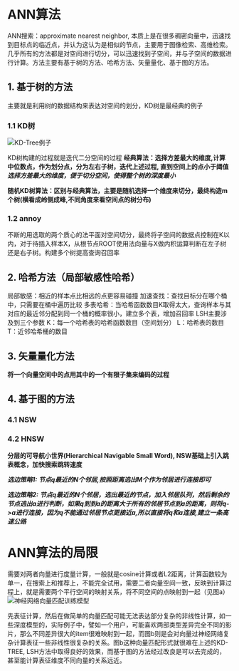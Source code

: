 # ANN算法
ANN搜索：approximate nearest neighbor, 本质上是在很多稠密向量中，迅速找到目标点的临近点，并认为这认为是相似的节点，主要用于图像检索、高维检索。几乎所有的方法都是对空间进行切分，可以迅速找到子空间，并与子空间的数据进行计算。方法主要有基于树的方法、哈希方法、矢量量化、基于图的方法。

## 1. 基于树的方法
主要就是利用树的数据结构来表达对空间的划分，KD树是最经典的例子
### 1.1 KD树
![KD-Tree例子](https://github.com/pearxiang/wukong/blob/master/resources/images/KD-TREE%E4%BE%8B%E5%AD%90.png?raw=true)

KD树构建的过程就是迭代二分空间的过程
**经典算法：选择方差最大的维度,计算中位数点，作为划分点，分为左右子树，迭代上述过程, 直到空间上的点小于阈值**
***选择方差最大的维度，便于切分空间，使得整个树的深度最小***

**随机KD树算法：区别与经典算法，主要是随机选择一个维度来切分，最终构造m个树(横看成岭侧成峰,不同角度来看空间点的树分布)**

### 1.2 annoy
不断的用选取的两个质心的法平面对空间切分，最终将子空间的数据点控制在K以内，对于待插入样本X，从根节点ROOT使用法向量与X做内积运算判断在左子树还是右子树。构建多个树提高查询召回率

## 2. 哈希方法（局部敏感性哈希）
局部敏感：相近的样本点比相远的点更容易碰撞
加速查找：查找目标分在哪个桶中，只需要在桶中遍历比较
多表哈希：当哈希函数数目K取得太大，查询样本与其对应的最近邻分配到同一个桶的概率很小，建立多个表，增加召回率
LSH主要涉及到三个参数
K：每一个哈希表的哈希函数数目（空间划分）
L：哈希表的数目
T：近邻哈希桶的数目

## 3. 矢量量化方法
**将一个向量空间中的点用其中的一个有限子集来编码的过程**
## 4. 基于图的方法
### 4.1 NSW
### 4.2 HNSW
**分层的可导航小世界(Hierarchical Navigable Small Word), NSW基础上引入跳表概念，加快搜索跳转速度**

***选边策略1: 节点q最近的N个邻居,按照距离选出M个作为邻居进行连接即可***

***选边策略2: 节点q最近的N个邻居，选出最近的节点，加入邻居队列，然后剩余的节点选出a进行判断，如果q到到a的距离大于所有的邻居节点到a的距离，则将q->a进行连接，因为q不能通过邻居节点更接近a,所以直接将q和a连接,建立一条高速公路***


# ANN算法的局限

需要对两者向量进行度量计算，一般就是cosine计算或者L2距离，计算函数较为单一，在搜索上和推荐上，不能完全试用，需要二者向量空间一致，反映到计算过程上，就是需要两个平行空间的映射关系，将不同空间的点映射到一起（见图a）
![神经网络向量匹配训练模型](https://github.com/pearxiang/wukong/blob/master/resources/images/%E7%A5%9E%E7%BB%8F%E7%BD%91%E7%BB%9C%E5%90%91%E9%87%8F%E8%AE%AD%E7%BB%83%E5%8C%B9%E9%85%8D%E6%A8%A1%E5%9E%8B.jpg?raw=true)

先表征计算，然后在做简单的向量匹配可能无法表达部分复杂的非线性计算，如一些深度模型的，实际例子中，譬如一个用户，可能喜欢两部类型差异完全不同的影片，那么不同差异很大的item很难映射到一起，而图b则是会对向量过神经网络复杂计算表征一些非线性很复杂的关系。图b这种向量匹配形式就很难在上述的KD-TREE, LSH方法中取得良好的效果，而基于图的方法经过改良是可以去完成的，甚至能计算表征维度不同向量的关系远近。   

